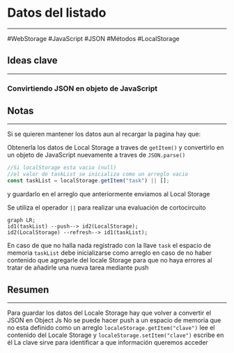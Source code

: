 # Datos del listado
---
#WebStorage #JavaScript #JSON #Métodos #LocalStorage 

## Ideas clave
---
### Convirtiendo JSON en objeto de JavaScript 
## Notas
---
Si se quieren mantener los datos aun al recargar la pagina hay que:

Obtenerla los datos de Local Storage a traves de `getItem()` y convertirlo en 
un objeto de JavaScript nuevamente a traves de `JSON.parse()`
```JavaScript
//Si localStorage esta vacio (null) 
//el valor de taskList se inicializa como un arreglo vacio
const taskList = localStorage.getItem("task") || [];
```
y guardarlo en el arreglo que  anteriormente enviamos al Local Storage

Se utiliza el operador `||` para realizar una evaluación de cortocircuito 
```mermaid
graph LR;
id1(taskList) --push--> id2(LocalStorage);
id2(LocalStorage) --refresh--> id1(taskList);
```
En caso de que no halla nada registrado con la llave `task` el espacio de 
memoria `taskList` debe inicializarse como arreglo en caso de no haber 
contenido que agregarle del locale Storage para que no haya errores al tratar 
de añadirle una nueva tarea mediante push
## Resumen
---
Para guardar los datos del Locale Storage hay que volver a convertir el JSON 
en Object Js
No se puede hacer push a un espacio de memoria que no esta definido como 
un arreglo
`localeStorage.getItem("clave")` lee el contenido del Locale Storage y 
`localeStorage.setItem("clave")` escribe en él 
La clave sirve para identificar a que información queremos acceder